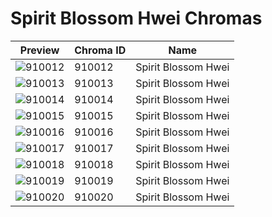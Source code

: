 # Spirit Blossom Hwei Chromas



| Preview | Chroma ID | Name |
|---------|-----------|------|
| ![910012](https://raw.communitydragon.org/latest/plugins/rcp-be-lol-game-data/global/default/v1/champion-chroma-images/910/910012.png) | 910012 | Spirit Blossom Hwei |
| ![910013](https://raw.communitydragon.org/latest/plugins/rcp-be-lol-game-data/global/default/v1/champion-chroma-images/910/910013.png) | 910013 | Spirit Blossom Hwei |
| ![910014](https://raw.communitydragon.org/latest/plugins/rcp-be-lol-game-data/global/default/v1/champion-chroma-images/910/910014.png) | 910014 | Spirit Blossom Hwei |
| ![910015](https://raw.communitydragon.org/latest/plugins/rcp-be-lol-game-data/global/default/v1/champion-chroma-images/910/910015.png) | 910015 | Spirit Blossom Hwei |
| ![910016](https://raw.communitydragon.org/latest/plugins/rcp-be-lol-game-data/global/default/v1/champion-chroma-images/910/910016.png) | 910016 | Spirit Blossom Hwei |
| ![910017](https://raw.communitydragon.org/latest/plugins/rcp-be-lol-game-data/global/default/v1/champion-chroma-images/910/910017.png) | 910017 | Spirit Blossom Hwei |
| ![910018](https://raw.communitydragon.org/latest/plugins/rcp-be-lol-game-data/global/default/v1/champion-chroma-images/910/910018.png) | 910018 | Spirit Blossom Hwei |
| ![910019](https://raw.communitydragon.org/latest/plugins/rcp-be-lol-game-data/global/default/v1/champion-chroma-images/910/910019.png) | 910019 | Spirit Blossom Hwei |
| ![910020](https://raw.communitydragon.org/latest/plugins/rcp-be-lol-game-data/global/default/v1/champion-chroma-images/910/910020.png) | 910020 | Spirit Blossom Hwei |